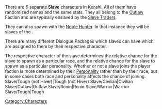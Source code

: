 There are 6 separate **Slave** characters in Kenshi. All of them have
randomized names and the same stats. They all belong to the
[Outlaw](03%20-%20Projects%20&%20Wikis/Kenshi/Kenshi%20Wiki/Kenshi%20Wiki%20Template/Outlaw.md "wikilink") Faction and are typically enslaved by the
[Slave Traders](03%20-%20Projects%20&%20Wikis/Kenshi/Kenshi%20Wiki/Kenshi%20Wiki%20Template/Slave_Traders.md "wikilink").

They can also spawn with the [Noble Hunter](Noble_Hunter.md "wikilink"). In
that instance they will be slaves of the [](03%20-%20Projects%20&%20Wikis/Kenshi/Kenshi%20Wiki/Kenshi%20Wiki%20Template/United_Cities.md).


There are many different Dialogue Packages which slaves can have which
are assigned to them by their respective character.

The respective character of the slave determines the relative chance for
the slave to spawn as a particular race, and the relative chance for the
slave to spawn as a particular personality. Whether or not a slave joins
the player faction is more determined by their
[Personality](Personality.md "wikilink") rather than by their race, but in
some cases both race and personality affects the chance of
joining.<tabview> Slave/Tough (not Hiver)\|Tough (not Hiver)
Slave/Civilian\|Civilian Slave/Outlaw\|Outlaw Slave/Ronin\|Ronin
Slave/Warrior\|Warrior Slave/Tough\|Tough </tabview>

[Category:Characters](Category:Characters "wikilink")